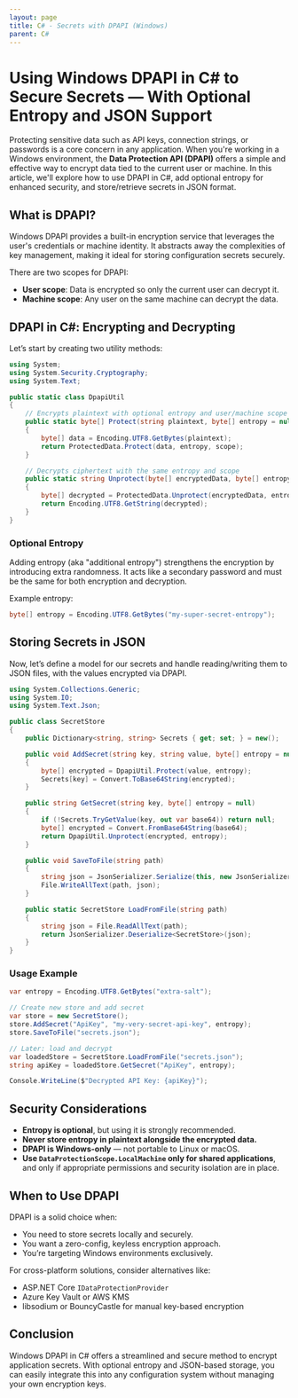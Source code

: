 ```yaml
---
layout: page
title: C# - Secrets with DPAPI (Windows)
parent: C#
---
```


# Using Windows DPAPI in C# to Secure Secrets — With Optional Entropy and JSON Support

Protecting sensitive data such as API keys, connection strings, or passwords is a core concern in any application. When you're working in a Windows environment, the **Data Protection API (DPAPI)** offers a simple and effective way to encrypt data tied to the current user or machine. In this article, we'll explore how to use DPAPI in C#, add optional entropy for enhanced security, and store/retrieve secrets in JSON format.

## What is DPAPI?

Windows DPAPI provides a built-in encryption service that leverages the user's credentials or machine identity. It abstracts away the complexities of key management, making it ideal for storing configuration secrets securely.

There are two scopes for DPAPI:
- **User scope**: Data is encrypted so only the current user can decrypt it.
- **Machine scope**: Any user on the same machine can decrypt the data.

## DPAPI in C#: Encrypting and Decrypting

Let’s start by creating two utility methods:

```csharp
using System;
using System.Security.Cryptography;
using System.Text;

public static class DpapiUtil
{
    // Encrypts plaintext with optional entropy and user/machine scope
    public static byte[] Protect(string plaintext, byte[] entropy = null, DataProtectionScope scope = DataProtectionScope.CurrentUser)
    {
        byte[] data = Encoding.UTF8.GetBytes(plaintext);
        return ProtectedData.Protect(data, entropy, scope);
    }

    // Decrypts ciphertext with the same entropy and scope
    public static string Unprotect(byte[] encryptedData, byte[] entropy = null, DataProtectionScope scope = DataProtectionScope.CurrentUser)
    {
        byte[] decrypted = ProtectedData.Unprotect(encryptedData, entropy, scope);
        return Encoding.UTF8.GetString(decrypted);
    }
}
```

### Optional Entropy

Adding entropy (aka "additional entropy") strengthens the encryption by introducing extra randomness. It acts like a secondary password and must be the same for both encryption and decryption.

Example entropy:
```csharp
byte[] entropy = Encoding.UTF8.GetBytes("my-super-secret-entropy");
```

## Storing Secrets in JSON

Now, let’s define a model for our secrets and handle reading/writing them to JSON files, with the values encrypted via DPAPI.

```csharp
using System.Collections.Generic;
using System.IO;
using System.Text.Json;

public class SecretStore
{
    public Dictionary<string, string> Secrets { get; set; } = new();

    public void AddSecret(string key, string value, byte[] entropy = null)
    {
        byte[] encrypted = DpapiUtil.Protect(value, entropy);
        Secrets[key] = Convert.ToBase64String(encrypted);
    }

    public string GetSecret(string key, byte[] entropy = null)
    {
        if (!Secrets.TryGetValue(key, out var base64)) return null;
        byte[] encrypted = Convert.FromBase64String(base64);
        return DpapiUtil.Unprotect(encrypted, entropy);
    }

    public void SaveToFile(string path)
    {
        string json = JsonSerializer.Serialize(this, new JsonSerializerOptions { WriteIndented = true });
        File.WriteAllText(path, json);
    }

    public static SecretStore LoadFromFile(string path)
    {
        string json = File.ReadAllText(path);
        return JsonSerializer.Deserialize<SecretStore>(json);
    }
}
```

### Usage Example

```csharp
var entropy = Encoding.UTF8.GetBytes("extra-salt");

// Create new store and add secret
var store = new SecretStore();
store.AddSecret("ApiKey", "my-very-secret-api-key", entropy);
store.SaveToFile("secrets.json");

// Later: load and decrypt
var loadedStore = SecretStore.LoadFromFile("secrets.json");
string apiKey = loadedStore.GetSecret("ApiKey", entropy);

Console.WriteLine($"Decrypted API Key: {apiKey}");
```

## Security Considerations

- **Entropy is optional**, but using it is strongly recommended.
- **Never store entropy in plaintext alongside the encrypted data.**
- **DPAPI is Windows-only** — not portable to Linux or macOS.
- **Use `DataProtectionScope.LocalMachine` only for shared applications**, and only if appropriate permissions and security isolation are in place.

## When to Use DPAPI

DPAPI is a solid choice when:
- You need to store secrets locally and securely.
- You want a zero-config, keyless encryption approach.
- You’re targeting Windows environments exclusively.

For cross-platform solutions, consider alternatives like:
- ASP.NET Core `IDataProtectionProvider`
- Azure Key Vault or AWS KMS
- libsodium or BouncyCastle for manual key-based encryption

## Conclusion

Windows DPAPI in C# offers a streamlined and secure method to encrypt application secrets. With optional entropy and JSON-based storage, you can easily integrate this into any configuration system without managing your own encryption keys.
